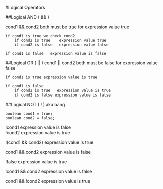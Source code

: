 #Logical Operators 


##Logical AND  ( && )

cond1 && cond2    both must be true for expression value true

```
if cond1 is true we check cond2
	if cond2 is true 	expression value true
	if cond2 is false 	expression value false
```
```
if cond1 is false   expression value is false  
```

##Logical OR  ( || )
cond1 || cond2    both must be false for expression value false 

```
if cond1 is true expression value is true
```

```
if cond1 is false 
	if cond2 is true   expression value is true
	if cond2 is false expression value is false
```
	
##Logical NOT ( ! )  aka bang
```
boolean cond1 = true;
boolean cond2 = false;
```

!cond1  expression value is false  
!cond2  expression value is true

!(cond1 && cond2)     expression value is true

cond1 && cond2       expression value is false

!false					expression value is true

!cond1 && cond2       expression value is false  

cond1 && !cond2 		expression value is true 
